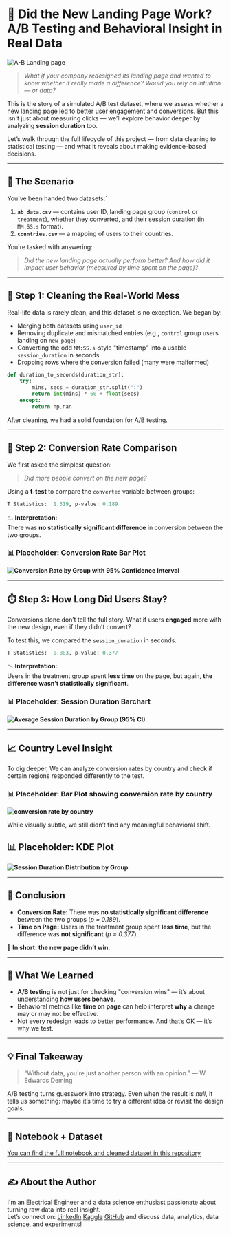 # 🎯 Did the New Landing Page Work? A/B Testing and Behavioral Insight in Real Data

![A-B Landing page](https://github.com/user-attachments/assets/b27beacc-a5a4-4ccb-90f7-bcab22e8a388)

> _What if your company redesigned its landing page and wanted to know whether it really made a difference? Would you rely on intuition — or data?_

This is the story of a simulated A/B test dataset, where we assess whether a new landing page led to better user engagement and conversions. But this isn't just about measuring clicks — we’ll explore behavior deeper by analyzing **session duration** too.

Let’s walk through the full lifecycle of this project — from data cleaning to statistical testing — and what it reveals about making evidence-based decisions.

---

## 🧪 The Scenario

You’ve been handed two datasets:`

1. **`ab_data.csv`** — contains user ID, landing page group (`control` or `treatment`), whether they converted, and their session duration (in `MM:SS.s` format).
2. **`countries.csv`** — a mapping of users to their countries.

You're tasked with answering:

> _Did the new landing page actually perform better? And how did it impact user behavior (measured by time spent on the page)?_

---

## 🔎 Step 1: Cleaning the Real-World Mess

Real-life data is rarely clean, and this dataset is no exception. We began by:

- Merging both datasets using `user_id`
- Removing duplicate and mismatched entries (e.g., `control` group users landing on `new_page`)
- Converting the odd `MM:SS.s`-style "timestamp" into a usable `session_duration` in seconds
- Dropping rows where the conversion failed (many were malformed)

```python
def duration_to_seconds(duration_str):
    try:
        mins, secs = duration_str.split(":")
        return int(mins) * 60 + float(secs)
    except:
        return np.nan
```

After cleaning, we had a solid foundation for A/B testing.

---

## 🧮 Step 2: Conversion Rate Comparison

We first asked the simplest question:

> _Did more people convert on the new page?_

Using a **t-test** to compare the `converted` variable between groups:

```python
T Statistics:  1.319, p-value: 0.189
```

📉 **Interpretation:**  
There was **no statistically significant difference** in conversion between the two groups.

### 📊 Placeholder: Conversion Rate Bar Plot

**![Conversion Rate by Group with 95% Confidence Interval](https://github.com/user-attachments/assets/428f9d0f-79a8-487c-8e24-b112308f1824)**

---

## ⏱️ Step 3: How Long Did Users Stay?

Conversions alone don’t tell the full story. What if users **engaged** more with the new design, even if they didn’t convert?

To test this, we compared the `session_duration` in seconds.

```python
T Statistics:  0.883, p-value: 0.377
```

📉 **Interpretation:**  
Users in the treatment group spent **less time** on the page, but again, **the difference wasn’t statistically significant**.

### 📊 Placeholder: Session Duration Barchart

**![Average Session Duration by Group (95% CI)](https://github.com/user-attachments/assets/1a50fe6a-ee7a-4d72-bcfb-877ae27f4078)**

---

## 📈 Country Level Insight

To dig deeper, We can analyze conversion rates by country and check if certain regions responded differently to the test.

### 📊 Placeholder: Bar Plot showing conversion rate by country

**![conversion rate by country](https://github.com/user-attachments/assets/89327f18-cf22-43bc-837c-dabcff1c3086)**

While visually subtle, we still didn’t find any meaningful behavioral shift.

## 📊 Placeholder: KDE Plot

**![Session Duration Distribution by Group](https://github.com/user-attachments/assets/e4e3fa55-f0c6-4c2a-8030-9cbd08dd0bfd)**

---

## 🧾 Conclusion

- **Conversion Rate:** There was **no statistically significant difference** between the two groups (_p = 0.189_).
- **Time on Page:** Users in the treatment group spent **less time**, but the difference was **not significant** (_p = 0.377_).

**🚫 In short: the new page didn’t win.**

---

## 🧠 What We Learned

- **A/B testing** is not just for checking "conversion wins" — it’s about understanding **how users behave**.
- Behavioral metrics like **time on page** can help interpret **why** a change may or may not be effective.
- Not every redesign leads to better performance. And that’s OK — it’s why we test.

---

## 💡 Final Takeaway

> “Without data, you're just another person with an opinion.” — W. Edwards Deming

A/B testing turns guesswork into strategy. Even when the result is _null_, it tells us something: maybe it’s time to try a different idea or revisit the design goals.

---

## 📂 Notebook + Dataset

[You can find the full notebook and cleaned dataset in this repository](https://github.com/ehis-victor/A-B-Testing/)

---

## ✍️ About the Author

I'm an Electrical Engineer and a data science enthusiast passionate about turning raw data into real insight.  
Let’s connect on:
[LinkedIn](www.linkedin.com/in/ekikhalo-victor)
[Kaggle](https://www.kaggle.com/ehisvictor) 
[GitHub](https://github.com/ehis-victor)
and discuss data, analytics, data science, and experiments!
